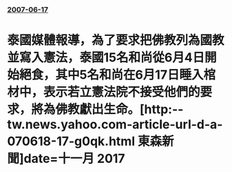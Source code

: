 ### [2007-06-17](/news/2007/06/17/index.md)

##### 
# 泰國媒體報導，為了要求把佛教列為國教並寫入憲法，泰國15名和尚從6月4日開始絕食，其中5名和尚在6月17日睡入棺材中，表示若立憲法院不接受他們的要求，將為佛教獻出生命。[http:--tw.news.yahoo.com-article-url-d-a-070618-17-g0qk.html 東森新聞]date=十一月 2017 



